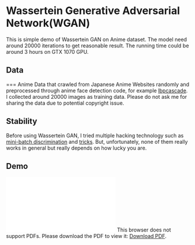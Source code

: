 Wassertein Generative Adversarial Network(WGAN)
===
This is simple demo of Wassertein GAN on Anime dataset. The model need around 20000 iterations to get reasonable result. The running time could be around 3 hours on GTX 1070 GPU.

## Data
===
Anime Data that crawled from Japanese Anime Websites randomly and preprocessed through anime face detection code, for example [lbpcascade](https://github.com/nagadomi/lbpcascade_animeface). I collected around 20000 images as training data. Please do not ask me for sharing the data due to potential copyright issue.

## Stability
Before using Wassertein GAN, I tried multiple hacking technology such as [mini-batch discrimination](https://arxiv.org/pdf/1606.03498.pdf) and [tricks](https://github.com/soumith/ganhacks). But, unfortunately, none of them really works in general but really depends on how lucky you are.

## Demo
<object data="Demo.pdf" type="application/pdf" width="400px" height="400px">
    <embed src="Demo.pdf">
        This browser does not support PDFs. Please download the PDF to view it: <a href="DEMO.pdf">Download PDF</a>.</p>
    </embed>
</object>


